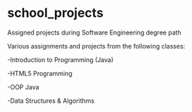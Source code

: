 # school_projects
Assigned projects during Software Engineering degree path


Various assignments and projects from the following classes:

-Introduction to Programming (Java)

-HTML5 Programming

-OOP Java

-Data Structures & Algorithms

